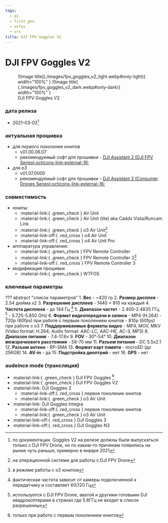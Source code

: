 ```yaml
---
tags:
  - p1
  - first_gen
  - wtfos
  - vrx
title: DJI FPV Goggles V2
---
```

# DJI FPV Goggles V2
<figure markdown="span">
  ![Image title](./images/fpv_goggles_v2_light.webp#only-light){ width="100%" }
  ![Image title](./images/fpv_goggles_v2_dark.webp#only-dark){ width="100%" }
  <figcaption>DJI FPV Goggles V2</figcaption>
</figure>

### дата релиза
- 2021-03-02[^1]

### актуальная прошивка
* _для первого поколения юнитов_
    * v01.00.06.07
    * рекомендуемый софт для прошивки - <a href="https://www.dji.com/downloads/softwares/dji-assistant-2-dji-fpv-series" target="_blank">DJI Assistant 2 (DJI FPV Series):octicons-link-external-16:</a>
* _для o3_
    * v01.07.0000
    * рекомендуемый софт для прошивки - <a href="https://www.dji.com/downloads/softwares/dji-assistant-2-consumer-drones-series" target="_blank">DJI Assistant 2 (Consumer Drones Series):octicons-link-external-16:</a>

### совместимость
* юниты:
    * :material-link:{ .green_check } Air Unit
    * :material-link:{ .green_check } Air Unit (lite) aka Caddx Vista/Runcam Link
    * :material-link:{ .green_check } o3 Air Unit[^2]
    * :material-link-off:{ .red_cross } o4 Air Unit
    * :material-link-off:{ .red_cross } o4 Air Unit Pro
* апппаратура управления:
    * :material-link:{ .green_check } FPV Remote Controller 
    * :material-link:{ .green_check } FPV Remote Controller 2[^3]
    * :material-link-off:{ .red_cross } FPV Remote Controller 3
* модификация прошивки
    * :material-link:{ .green_check } WTFOS

### ключевые параметры
??? abstract "список параметров"
    1. **Вес**
        - ~420 гр
    2. **Размер дисплея**
        - 2.54 дюйма x2
    3. **Разрешение дисплеев**
        - 1440 × 810 на каждый
    4. **Частота дисплеев**
        - до 144 Гц [^4]
    5. **Диапазон частот**
        - 2.400-2.4835 ГГц [^5]
        - 5.725-5.850 GHz
    6. **Формат видеопередачи и записи**
        - MP4 (H.264)
        - 720p (60fps) при работе с первым поколением юнитов
        - 810p (60fps) при работе с o3
    7. **Поддерживаемые форматы видео**
        - MP4, MOV, MKV (Video format: H.264; Audio format: AAC-LC, AAC-HE, AC-3, MP3)
    8. **Диапазон питания**
        - 7.4-17.6v
    9. **FOV**
        - 30°-54°
    10. **Диапазон межзрачкового расстояния**
        - 58-70 мм
    11. **Разъем питания**
        - DC 5.5x2.1
    12. **Разъем антенн**
        - RP-SMA 
    13. **Формат карт памяти** 
        - microSD (до 256GB)
    14. **AV-in**
        - да
    15. **Подстройка диоптрий**
        - нет
    16. **GPS**
        - нет
### audeince mode (трансляция)
* :material-link:{ .green_check }  DJI FPV Goggles [^6]
* :material-link:{ .green_check }  DJI FPV Goggles V2
* :material-link:  DJI Goggles 2
    * :material-link-off:{ .red_cross } первое поколение юнитов
    * :material-link:{ .green_check } o3 Air Unit
* :material-link:  DJI Goggles Integra
    * :material-link-off:{ .red_cross } первое поколение юнитов
    * :material-link:{ .green_check } o3 Air Unit
* :material-link-off:{ .red_cross }  DJI Goggles 3
* :material-link-off:{ .red_cross }  DJI Goggles N3

[^1]: по документации. Goggles V2 на релизе должны были выпускаться только с DJI FPV Drone, но по каким-то причинам появились на рынке чуть раньше, примерно в январе 2021
[^2]: на операционной системе для работы с DJI FPV Drone
[^3]: в режиме работы с о3 юнитом
[^4]: фактическая частота зависит от камеры подключенной к передатчику и составляет 60/120 Гц
[^5]: используется с DJI FPV Drone, аватой и другими готовыми DJI квадрокоптерами в странах где 5.8ГГц не входит в список разрешенных
[^6]: только при работе с первым поколением юнитов

